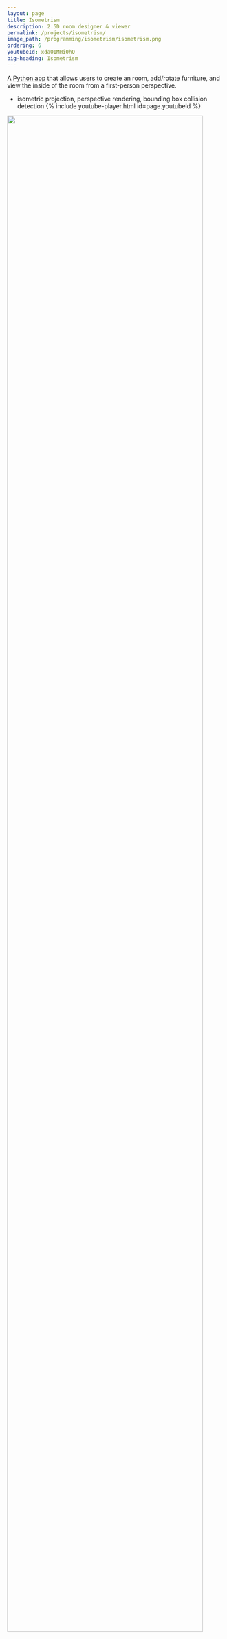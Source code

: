 ```yaml
---
layout: page
title: Isometrism
description: 2.5D room designer & viewer
permalink: /projects/isometrism/
image_path: /programming/isometrism/isometrism.png
ordering: 6
youtubeId: xdaOIMHi0hQ
big-heading: Isometrism
---
```

A [Python app][iso] that allows users to create an room, add/rotate furniture, and view the inside of the room from a first-person perspective.
- isometric projection, perspective rendering, bounding box collision detection
{% include youtube-player.html id=page.youtubeId %}
<p></p>
<img style="margin-left: auto; margin-right: auto;  width: 95%" src='{{site.url}}/programming/isometrism/isometrism-storyboard.png'/>

[iso]: https://github.com/heleaf/isometrism 
